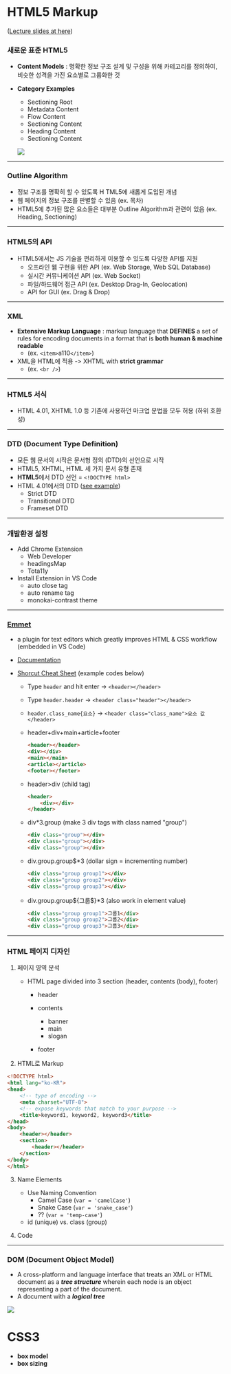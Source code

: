 # HTML5 Markup

([Lecture slides at here](https://github.com/seulbinim/pdf))

### 새로운 표준 HTML5

* **Content Models** : 명확한 정보 구조 설계 및 구성을 위해 카테고리를 정의하여, 비슷한 성격을 가진 요소별로 그룹화한 것

* **Category Examples**

  * Sectioning Root
  * Metadata Content
  * Flow Content
  * Sectioning Content
  * Heading Content
  * Sectioning Content

  ![](https://www.w3.org/TR/2011/WD-html5-20110525/content-venn.png)

---

### Outline Algorithm

* 정보 구조를 명확히 할 수 있도록 H TML5에 새롭게 도입된 개념
* 웹 페이지의 정보 구조를 판별할 수 있음 (ex. 목차)
* HTML5에 추가된 많은 요소들은 대부분 Outline Algorithm과 관련이 있음 (ex. Heading, Sectioning)

---

### HTML5의 API

* HTML5에서는 JS 기술을 편리하게 이용할 수 있도록 다양한 API를 지원
  * 오프라인 웹 구현을 위한 API (ex. Web Storage, Web SQL Database)
  * 실시간 커뮤니케이션 API (ex. Web Socket)
  * 파일/하드웨어 접근 API (ex. Desktop Drag-In, Geolocation)
  * API for GUI (ex. Drag & Drop)

---

### XML

- **Extensive Markup Language** : markup language that **DEFINES** a set of rules for encoding documents in a format that is **both human & machine readable**
  * (ex. `<item>`a110`</item>`)
- XML을 HTML에 적용 -> XHTML with **strict grammar**
  * (ex. `<br />`)

------

### HTML5 서식

* HTML 4.01, XHTML 1.0 등 기존에 사용하던 마크업 문법을 모두 허용 (하위 호환성)

---

### DTD (Document Type Definition)

* 모든 웹 문서의 시작은 문서형 정의 (DTD)의 선언으로 시작
* HTML5, XHTML, HTML 세 가지 문서 유형 존재
* **HTML5**에서 DTD 선언 = `<!DOCTYPE html>`
* HTML 4.01에서의 DTD ([see example](http://www.w3.org/TR/html4/loose.dtd))
  * Strict DTD
  * Transitional DTD
  * Frameset DTD

---

### 개발환경 설정

- Add Chrome Extension 
  - Web Developer
  - headingsMap
  - Tota11y
- Install Extension in VS Code
  - auto close tag
  - auto rename tag
  - monokai-contrast theme

---

### [Emmet](https://emmet.io/)

* a plugin for text editors which greatly improves HTML & CSS workflow (embedded in VS Code)

* [Documentation](https://docs.emmet.io/)

* [Shorcut Cheat Sheet](https://docs.emmet.io/cheat-sheet/) (example codes below)

  * Type `header` and hit enter -> `<header></header>`

  * Type `header.header` -> `<header class="header"></header>`

  * `header.class_name{요소}` -> `<header class="class_name">요소 값</header>`

  * header+div+main+article+footer

    ```html
    <header></header>
    <div></div>
    <main></main>
    <article></article>
    <footer></footer>
    ```

  * header>div (child tag)

    ```html
    <header>
        <div></div>
    </header>
    ```

  * div*3.group (make 3 div tags with class named "group")

    ```html
    <div class="group"></div>
    <div class="group"></div>
    <div class="group"></div>
    ```

  * div.group.group$*3 (dollar sign = incrementing number)

    ```html
    <div class="group group1"></div>
    <div class="group group2"></div>
    <div class="group group3"></div>
    ```

  * div.group.group${그룹$}*3 (also work in element value)

    ```html
    <div class="group group1">그룹1</div>
    <div class="group group2">그룹2</div>
    <div class="group group3">그룹3</div>
    ```

---

### HTML 페이지 디자인

1. 페이지 영역 분석

   * HTML page divided into 3 section (header, contents (body), footer)

     * header
     * contents
       * banner
       * main
       * slogan

     * footer

2. HTML로 Markup

```html
<!DOCTYPE html>
<html lang="ko-KR">
<head>
    <!-- type of encoding -->
    <meta charset="UTF-8">
    <!-- expose keywords that match to your purpose -->
    <title>keyword1, keyword2, keyword3</title>
</head>
<body>
    <header></header>
    <section>
        <header></header>
    </section>
</body>
</html>
```

3. Name Elements
   * Use Naming Convention
     * Camel Case (`var = 'camelCase'`)
     * Snake Case (`var = 'snake_case'`)
     * ?? (`var = 'temp-case'`)
   * id (unique) vs. class (group)

4. Code

---

### DOM (Document Object Model)

* A cross-platform and language interface that treats an XML or HTML document as a ***tree structure*** wherein each node is an object representing a part of the document.
* A document with a ***logical tree***

![](https://upload.wikimedia.org/wikipedia/commons/thumb/5/5a/DOM-model.svg/1024px-DOM-model.svg.png)

# CSS3

* **box model**
* **box sizing**
